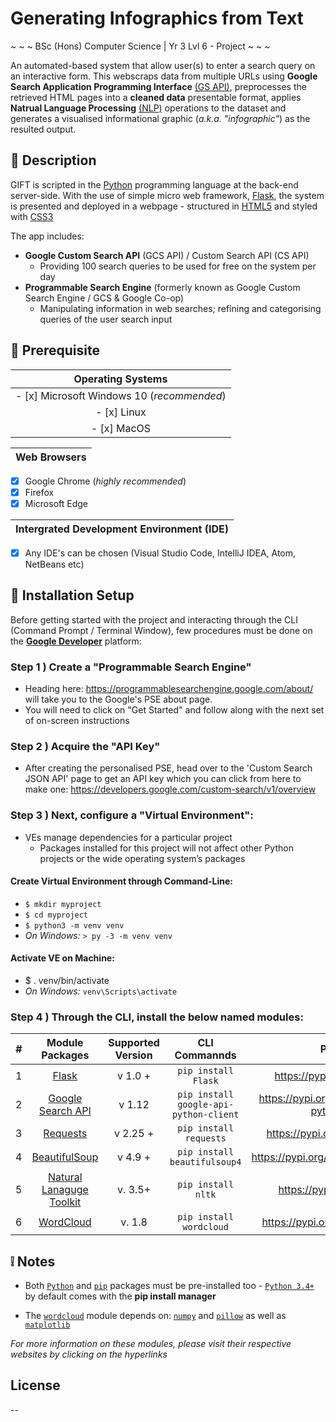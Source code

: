 # Generating Infographics from Text #
~ ~ ~ BSc (Hons) Computer Science | Yr 3 Lvl 6 - Project ~ ~ ~


An automated-based system that allow user(s) to enter a search query on an interactive form. This webscraps data from multiple URLs using  **Google Search Application Programming Interface** [(GS API)](https://github.com/googleapis/google-api-python-client "Click to see more info about GS API"), preprocesses the retrieved HTML pages into a **cleaned data** presentable format, applies **Natrual Language Processing** [(NLP)](https://en.wikipedia.org/wiki/Natural_language_processing "Click for more info in NLP") operations to the dataset and generates a visualised informational graphic (_a.k.a. "infographic"_) as the resulted output.

## :page_facing_up: Description
GIFT is scripted in the [Python](https://www.python.org/) programming language at the back-end server-side.
With the use of simple micro web framework, [Flask](https://pypi.org/project/Flask/), the system is presented and deployed in a webpage -
structured in [HTML5](https://www.w3.org/standards/webdesign/htmlcss) and styled with [CSS3](https://www.w3.org/standards/webdesign/htmlcss)

The app includes:
  * **Google Custom Search API** (GCS API) / Custom Search API (CS API)
    * Providing 100 search queries to be used for free on the system per day
  * **Programmable Search Engine** (formerly known as Google Custom Search Engine / GCS & Google Co-op)
    * Manipulating information in web searches; refining and categorising queries of the user search input 

## :link: Prerequisite
Operating Systems |
| :---:
  - [x] Microsoft Windows 10 (_recommended_) |
  - [x] Linux |
  - [x] MacOS |

Web Browsers |
| :---:
  - [x] Google Chrome (_highly recommended_) 
  - [x] Firefox
  - [x] Microsoft Edge

Intergrated Development Environment (IDE) |
| :---:
   - [x] Any IDE's can be chosen (Visual Studio Code, IntelliJ IDEA, Atom, NetBeans etc)



## :wrench: Installation Setup
Before getting started with the project and interacting through the CLI (Command Prompt / Terminal Window), few procedures must be done on the [**Google Developer**](https://developers.google.com/) platform: 

### Step 1 ) Create a "Programmable Search Engine" 
* Heading here: https://programmablesearchengine.google.com/about/ will take you to the Google's PSE about page. 
* You will need to click on "Get Started" and follow along with the next set of on-screen instructions

### Step 2 ) Acquire the "API Key"
* After creating the personalised PSE, head over to the 'Custom Search JSON API' page to get an API key which you can click from here to make one:  https://developers.google.com/custom-search/v1/overview 

### Step 3 ) Next, configure a "Virtual Environment": 
 * VEs manage dependencies for a particular project
   * Packages installed for this project will not affect other Python projects or the wide operating system’s packages
 
 #### Create Virtual Environment through Command-Line:
   * `$ mkdir myproject`
   * `$ cd myproject`
   * `$ python3 -m venv venv`
   * _On Windows:_ `> py -3 -m venv venv`
   
 #### Activate VE on Machine:  
   * $ . venv/bin/activate
   * _On Windows:_ `venv\Scripts\activate`

### Step 4 ) Through the CLI, install the below named modules:

_#_ | Module Packages | Supported Version | CLI Commannds | PyPI Repo
| :---: | :---: | :---: | :---: | :---: |
 1  | [Flask](https://flask.palletsprojects.com/en/1.1.x/installation/#install-flask "To Flask website")  | v 1.0 + | `pip install Flask` | https://pypi.org/project/Flask/
 2  | [Google Search API](https://github.com/googleapis/google-api-python-client "Official Google Search API GitHub repo")| v 1.12 |`pip install google-api-python-client`| https://pypi.org/project/google-api-python-client/
 3  | [Requests](https://requests.readthedocs.io/en/master/user/install/ "Requests website") | v 2.25 +  | `pip install requests` | https://pypi.org/project/requests/
 4  | [BeautifulSoup](https://www.crummy.com/software/BeautifulSoup/bs4/doc/index.html "BeautifulSoup site") | v 4.9 + | `pip install beautifulsoup4` | https://pypi.org/project/beautifulsoup4/
 5  | [Natural Lanaguge Toolkit](https://www.nltk.org/install.html "Official NLTK website") | v. 3.5+  | `pip install nltk` | https://pypi.org/project/nltk/
 6  | [WordCloud](https://amueller.github.io/word_cloud/https://pypi.org/project/wordcloud/ "WordCloud") | v. 1.8 | `pip install wordcloud`| https://pypi.org/project/wordcloud/


## :grey_exclamation: Notes
 * Both [`Python`](https://www.python.org/downloads/) and [`pip`](https://packaging.python.org/tutorials/installing-packages/) packages must be pre-installed too - [`Python 3.4+`](https://www.python.org/downloads/release/python-340/) by default comes with the **pip install manager**
 
 * The [`wordcloud`](https://pypi.org/project/wordcloud/) module depends on: [`numpy`](https://numpy.org/install/) and [`pillow`](https://pillow.readthedocs.io/en/stable/installation.html) as well as [`matplotlib`](https://matplotlib.org/users/installing.html) 

_For more information on these modules, please visit their respective websites by clicking on the hyperlinks_


## License
--
